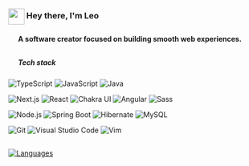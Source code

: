 <h3>
  <img src="https://user-images.githubusercontent.com/87744767/160494540-1b38acf7-62c3-47d8-83e8-28cdc55ad28d.gif" height="32px" align="center"/>
  Hey there, I'm Leo 
</h3>
<h4><img src="https://user-images.githubusercontent.com/87744767/160493598-bdd5768c-4027-4947-9186-31b86f96d3a0.gif" height="16px" align="center"/> A software creator focused on building smooth web experiences.</h4>

## 

<h5><img src="https://user-images.githubusercontent.com/87744767/160493876-6de34e53-f397-40aa-803d-9782280a10ca.gif" height="16px" align="center"/> <b>Tech stack</b></h5>

![TypeScript](https://img.shields.io/badge/-TypeScript-e8ebec?&logo=TypeScript&style=flat-square)
![JavaScript](https://img.shields.io/badge/-JavaScript-e8ebec?&logo=JavaScript&logoColor=dd9c25&style=flat-square)
![Java](https://img.shields.io/badge/-Java-e8ebec?&logo=java&logoColor=e01e23&style=flat-square)

![Next.js](https://img.shields.io/badge/-Next-e8ebec?&logo=nextdotjs&logoColor=222222&style=flat-square)
![React](https://img.shields.io/badge/-React-e8ebec?&logo=React&logoColor=189AB4&style=flat-square)
![Chakra UI](https://img.shields.io/badge/-Chakra%20UI-e8ebec?&logo=chakraui&style=flat-square)
![Angular](https://img.shields.io/badge/-Angular-e8ebec?&logo=Angular&logoColor=FF0000&style=flat-square)
![Sass](https://img.shields.io/badge/-Sass-e8ebec?&logo=sass&style=flat-square)

![Node.js](https://img.shields.io/badge/-Node-e8ebec?&logo=nodedotjs&style=flat-square)
![Spring Boot](https://img.shields.io/badge/-Spring%20Boot-e8ebec?&logo=springboot&style=flat-square)
![Hibernate](https://img.shields.io/badge/-Hibernate-e8ebec?&logo=hibernate&logoColor=b2a573&style=flat-square)
![MySQL](https://img.shields.io/badge/-MySQL-e8ebec?&logo=mysql&style=flat-square)

![Git](https://img.shields.io/badge/-Git-e8ebec?&logo=git&style=flat-square)
![Visual Studio Code](https://img.shields.io/badge/-Visual%20Studio%20Code-e8ebec?&logo=visualstudiocode&logoColor=36a2ee&style=flat-square)
![Vim](https://img.shields.io/badge/-Vim-e8ebec?&logo=vim&logoColor=019030&style=flat-square)

## 

[![Languages](https://github-readme-stats.vercel.app/api/top-langs/?username=lesrz&theme=graywhite&hide=html,css,scss&custom_title=Languages&langs_count=8&layout=compact)](https://github.com/lesrz?tab=repositories)

